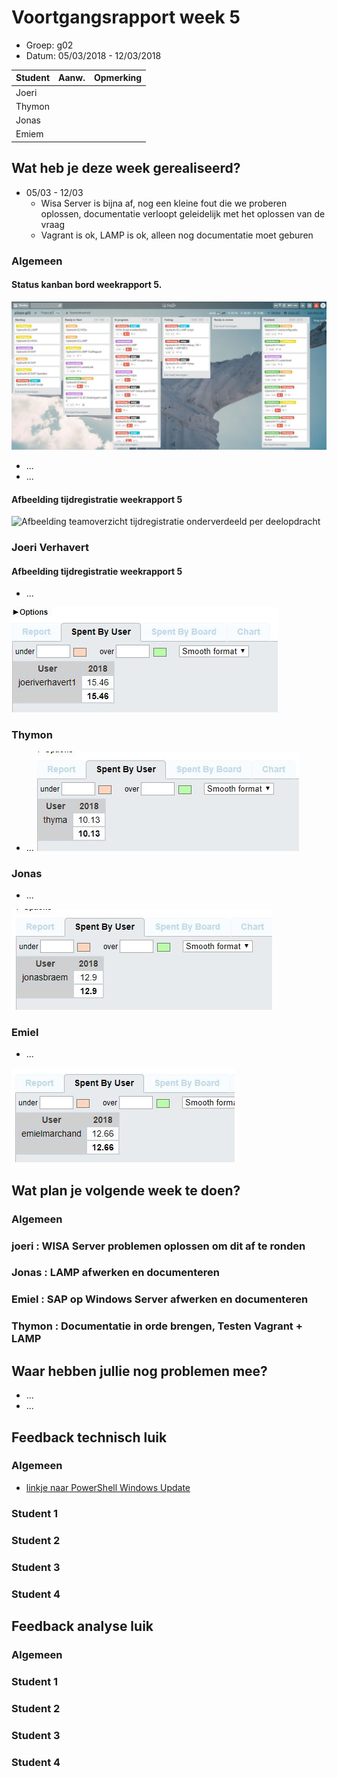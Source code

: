 # Voortgangsrapport week 5

* Groep: g02
* Datum: 05/03/2018 - 12/03/2018

| Student  | Aanw. | Opmerking |
| :---     | :---  | :---      |
| Joeri    |       |           |
| Thymon   |       |           |
| Jonas   |       |           |
| Emiem    |       |           |

## Wat heb je deze week gerealiseerd?

* 05/03 - 12/03
    * Wisa Server is bijna af, nog een kleine fout die we proberen oplossen, documentatie verloopt geleidelijk met het oplossen van de vraag
    * Vagrant is ok, LAMP is ok, alleen nog documentatie moet geburen

### Algemeen
#### Status kanban bord weekrapport 5.

![Afbeelding huidige toestand Kanban-bord(en) invoegen](img/trello_week5.JPG)

* ...
* ...

#### Afbeelding tijdregistratie weekrapport 5
![Afbeelding teamoverzicht tijdregistratie onderverdeeld per deelopdracht](img/WeekRapport5.JPG)

### Joeri Verhavert
#### Afbeelding tijdregistratie weekrapport 5
* ...

![Afbeelding individueel rapport tijdregistratie](img/tijdJoeriWeek5.JPG)

### Thymon

* ...
![Afbeelding individueel rapport tijdregistratie](img/tijdThymaWeek5.JPG)

### Jonas

* ...

![Afbeelding individueel rapport tijdregistratie](img/tijdJonasWeek5.JPG)

### Emiel

* ...

![Afbeelding individueel rapport tijdregistratie](img/tijdEmielWeek5.JPG)

## Wat plan je volgende week te doen?

### Algemeen
### joeri : WISA Server problemen oplossen om dit af te ronden
### Jonas : LAMP afwerken en documenteren
### Emiel : SAP op Windows Server afwerken en documenteren
### Thymon : Documentatie in orde brengen, Testen Vagrant + LAMP

## Waar hebben jullie nog problemen mee?


* ...
* ...

## Feedback technisch luik

### Algemeen

* [linkje naar PowerShell Windows Update](https://gallery.technet.microsoft.com/scriptcenter/2d191bcd-3308-4edd-9de2-88dff796b0bc)

### Student 1
### Student 2
### Student 3
### Student 4

## Feedback analyse luik

### Algemeen

### Student 1
### Student 2
### Student 3
### Student 4

